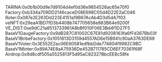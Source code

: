TARINA:0x0b1b00d9e7d9104d4ef0d36e9854526ac65e70f0
Factory:0xb334a709DD2146caceD08E698C05d4D22E2aC046
Roter:0x087e2E263Dd223E4151a19B67AcAb4D3d5dA7f03
veNFT:0x29eaA1BD7fD3b4408b747705658e883B64e9200f
VE_DIST:0xe9dC21a8513733961A8bBf010F06E3Bd4f1D27F5
BaseV1GaugeFactory:0x9dB287C81002C67E81d9208163fa6fFd367Bb03f
BaseV1BribeFactory:0x1051613D3159d4557AD6e15B941c90aA3763DE69
BaseV1Voter:0x3E552E2ac06E60581edfbbDde774804f9982C9BC
BaseV1Minter:0x89A74E8aA75936De452B711785CD6EF70361f68F
Airdrop:0x9d8cdf505a5525813F5d95aC82327BbcEE8c58fe
